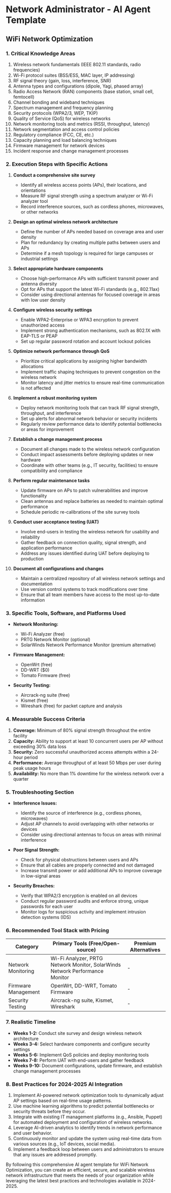 # Network Administrator - AI Agent Template

## WiFi Network Optimization

### 1. Critical Knowledge Areas

1. Wireless network fundamentals (IEEE 802.11 standards, radio frequencies)
2. Wi-Fi protocol suites (BSS/ESS, MAC layer, IP addressing)
3. RF signal theory (gain, loss, interference, SNR)
4. Antenna types and configurations (dipole, Yagi, phased array)
5. Radio Access Network (RAN) components (base station, small cell, femtocell)
6. Channel bonding and wideband techniques
7. Spectrum management and frequency planning
8. Security protocols (WPA2/3, WEP, TKIP)
9. Quality of Service (QoS) for wireless networks
10. Network monitoring tools and metrics (RSSI, throughput, latency)
11. Network segmentation and access control policies
12. Regulatory compliance (FCC, CE, etc.)
13. Capacity planning and load balancing techniques
14. Firmware management for network devices
15. Incident response and change management processes

### 2. Execution Steps with Specific Actions

1. **Conduct a comprehensive site survey**
   - Identify all wireless access points (APs), their locations, and orientations
   - Measure RF signal strength using a spectrum analyzer or Wi-Fi analyzer tool
   - Record interference sources, such as cordless phones, microwaves, or other networks

2. **Design an optimal wireless network architecture**
   - Define the number of APs needed based on coverage area and user density
   - Plan for redundancy by creating multiple paths between users and APs
   - Determine if a mesh topology is required for large campuses or industrial settings

3. **Select appropriate hardware components**
   - Choose high-performance APs with sufficient transmit power and antenna diversity
   - Opt for APs that support the latest Wi-Fi standards (e.g., 802.11ax)
   - Consider using directional antennas for focused coverage in areas with low user density

4. **Configure wireless security settings**
   - Enable WPA2-Enterprise or WPA3 encryption to prevent unauthorized access
   - Implement strong authentication mechanisms, such as 802.1X with EAP-TLS or PEAP
   - Set up regular password rotation and account lockout policies

5. **Optimize network performance through QoS**
   - Prioritize critical applications by assigning higher bandwidth allocations
   - Implement traffic shaping techniques to prevent congestion on the wireless network
   - Monitor latency and jitter metrics to ensure real-time communication is not affected

6. **Implement a robust monitoring system**
   - Deploy network monitoring tools that can track RF signal strength, throughput, and interference
   - Set up alerts for abnormal network behavior or security incidents
   - Regularly review performance data to identify potential bottlenecks or areas for improvement

7. **Establish a change management process**
   - Document all changes made to the wireless network configuration
   - Conduct impact assessments before deploying updates or new hardware
   - Coordinate with other teams (e.g., IT security, facilities) to ensure compatibility and compliance

8. **Perform regular maintenance tasks**
   - Update firmware on APs to patch vulnerabilities and improve functionality
   - Clean antennas and replace batteries as needed to maintain optimal performance
   - Schedule periodic re-calibrations of the site survey tools

9. **Conduct user acceptance testing (UAT)**
   - Involve end-users in testing the wireless network for usability and reliability
   - Gather feedback on connection quality, signal strength, and application performance
   - Address any issues identified during UAT before deploying to production

10. **Document all configurations and changes**
    - Maintain a centralized repository of all wireless network settings and documentation
    - Use version control systems to track modifications over time
    - Ensure that all team members have access to the most up-to-date information

### 3. Specific Tools, Software, and Platforms Used

- **Network Monitoring:**
  - Wi-Fi Analyzer (free)
  - PRTG Network Monitor (optional)
  - SolarWinds Network Performance Monitor (premium alternative)

- **Firmware Management:**
  - OpenWrt (free)
  - DD-WRT ($0)
  - Tomato Firmware (free)

- **Security Testing:**
  - Aircrack-ng suite (free)
  - Kismet (free)
  - Wireshark (free) for packet capture and analysis

### 4. Measurable Success Criteria

1. **Coverage:** Minimum of 80% signal strength throughout the entire facility
2. **Capacity:** Ability to support at least 10 concurrent users per AP without exceeding 30% data loss
3. **Security:** Zero successful unauthorized access attempts within a 24-hour period
4. **Performance:** Average throughput of at least 50 Mbps per user during peak usage hours
5. **Availability:** No more than 1% downtime for the wireless network over a quarter

### 5. Troubleshooting Section

- **Interference Issues:**
  - Identify the source of interference (e.g., cordless phones, microwaves)
  - Adjust AP channels to avoid overlapping with other networks or devices
  - Consider using directional antennas to focus on areas with minimal interference

- **Poor Signal Strength:**
  - Check for physical obstructions between users and APs
  - Ensure that all cables are properly connected and not damaged
  - Increase transmit power or add additional APs to improve coverage in low-signal areas

- **Security Breaches:**
  - Verify that WPA2/3 encryption is enabled on all devices
  - Conduct regular password audits and enforce strong, unique passwords for each user
  - Monitor logs for suspicious activity and implement intrusion detection systems (IDS)

### 6. Recommended Tool Stack with Pricing

| Category | Primary Tools (Free/Open-source) | Premium Alternatives |
|----------|----------------------------------|-----------------------|
| Network Monitoring | Wi-Fi Analyzer, PRTG Network Monitor, SolarWinds Network Performance Monitor | - |
| Firmware Management | OpenWrt, DD-WRT, Tomato Firmware | - |
| Security Testing | Aircrack-ng suite, Kismet, Wireshark | - |

### 7. Realistic Timeline

- **Weeks 1-2:** Conduct site survey and design wireless network architecture
- **Weeks 3-4:** Select hardware components and configure security settings
- **Weeks 5-6:** Implement QoS policies and deploy monitoring tools
- **Weeks 7-8:** Perform UAT with end-users and gather feedback
- **Weeks 9-10:** Document configurations, update firmware, and establish change management processes

### 8. Best Practices for 2024-2025 AI Integration

1. Implement AI-powered network optimization tools to dynamically adjust AP settings based on real-time usage patterns.
2. Use machine learning algorithms to predict potential bottlenecks or security threats before they occur.
3. Integrate with existing IT management platforms (e.g., Ansible, Puppet) for automated deployment and configuration of wireless networks.
4. Leverage AI-driven analytics to identify trends in network performance and user behavior.
5. Continuously monitor and update the system using real-time data from various sources (e.g., IoT devices, social media).
6. Implement a feedback loop between users and administrators to ensure that any issues are addressed promptly.

By following this comprehensive AI agent template for WiFi Network Optimization, you can create an efficient, secure, and scalable wireless network infrastructure that meets the needs of your organization while leveraging the latest best practices and technologies available in 2024-2025.

